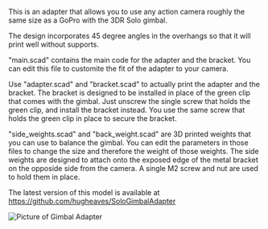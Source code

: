
This is an adapter that allows you to use any action camera roughly the same size as a GoPro with the 3DR Solo gimbal.

The design incorporates 45 degree angles in the overhangs so that it will print well without supports.

"main.scad" contains the main code for the adapter and the bracket. You can edit this file to customite the fit of the adapter to your camera.

Use "adapter.scad" and "bracket.scad" to actually print the adapter and the bracket. The bracket is designed to be installed in place of the green clip that comes with the gimbal. Just unscrew the single screw that holds the green clip, and install the bracket instead. You use the same screw that holds the green clip in place to secure the bracket.

"side_weights.scad" and "back_weight.scad" are 3D printed weights that you can use to balance the gimbal. You can edit the parameters in those files to change the size and therefore the weight of those weights. The side weights are designed to attach onto the exposed edge of the metal bracket on the opposide side from the camera. A single M2 screw and nut are used to hold them in place.

The latest version of this model is available at
https://github.com/hugheaves/SoloGimbalAdapter

![Picture of Gimbal Adapter](https://github.com/hugheaves/SoloGimbalAdapter/raw/master/adapter/thermostat.ping)